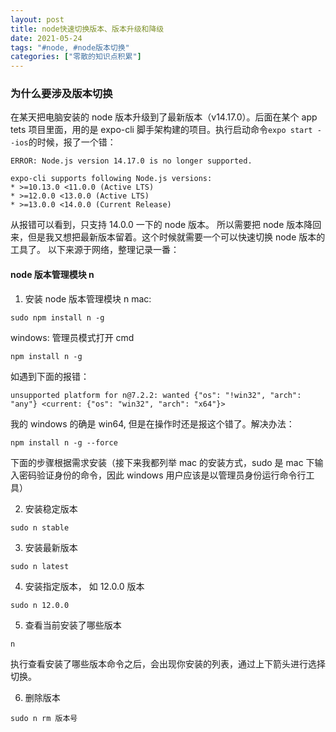 ```yaml
---
layout: post
title: node快速切换版本、版本升级和降级
date: 2021-05-24
tags: "#node, #node版本切换"
categories: ["零散的知识点积累"]
---
```


### 为什么要涉及版本切换

在某天把电脑安装的 node 版本升级到了最新版本（v14.17.0）。后面在某个 app tets 项目里面，用的是 expo-cli 脚手架构建的项目。执行启动命令`expo start --ios`的时候，报了一个错：

```
ERROR: Node.js version 14.17.0 is no longer supported.

expo-cli supports following Node.js versions:
* >=10.13.0 <11.0.0 (Active LTS)
* >=12.0.0 <13.0.0 (Active LTS)
* >=13.0.0 <14.0.0 (Current Release)
```

从报错可以看到，只支持 14.0.0 一下的 node 版本。
所以需要把 node 版本降回来，但是我又想把最新版本留着。这个时候就需要一个可以快速切换 node 版本的工具了。
以下来源于网络，整理记录一番：

#### node 版本管理模块 n

1. 安装 node 版本管理模块 n
   mac:

```
sudo npm install n -g
```

windows:
管理员模式打开 cmd

```
npm install n -g
```

如遇到下面的报错：

```
unsupported platform for n@7.2.2: wanted {"os": "!win32", "arch": "any"} <current: {"os": "win32", "arch": "x64"}>
```

我的 windows 的确是 win64, 但是在操作时还是报这个错了。解决办法：

```
npm install n -g --force
```

下面的步骤根据需求安装（接下来我都列举 mac 的安装方式，sudo 是 mac 下输入密码验证身份的命令，因此 windows 用户应该是以管理员身份运行命令行工具）

2. 安装稳定版本

```
sudo n stable
```

3. 安装最新版本

```
sudo n latest
```

4. 安装指定版本， 如 12.0.0 版本

```
sudo n 12.0.0
```

5. 查看当前安装了哪些版本

```
n
```

执行查看安装了哪些版本命令之后，会出现你安装的列表，通过上下箭头进行选择切换。

6. 删除版本

```
sudo n rm 版本号
```

